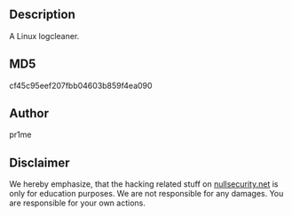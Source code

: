 Description
-----------
A Linux logcleaner.

MD5
---
cf45c95eef207fbb04603b859f4ea090

Author
------
pr1me

Disclaimer
----------
We hereby emphasize, that the hacking related stuff on
[nullsecurity.net](http://nullsecurity.net) is only for education purposes.
We are not responsible for any damages. You are responsible for your own
actions.
